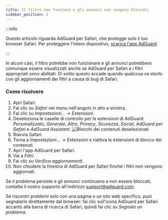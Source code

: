```yaml
---
title: Il filtro non funziona e gli annunci non vengono bloccati
sidebar_position: 2
---
```


:::info

Questo articolo riguarda AdGuard per Safari, che protegge solo il tuo browser Safari. Per proteggere l'intero dispositivo, [scarica l'app AdGuard](https://agrd.io/download-kb-adblock)

:::

In alcuni casi, il filtro potrebbe non funzionare e gli annunci potrebbero comunque essere visualizzati anche se AdGuard per Safari e i filtri appropriati sono abilitati. Di solito questo accade quando qualcosa va storto con gli aggiornamenti dei filtri a causa di bug di Safari.

### Come risolvere

1. Apri Safari.
2. Fai clic su _Safari_ nel menu nell'angolo in alto a sinistra.
3. Fai clic su _Impostazioni…_ → _Estensioni_.
4. Deseleziona le caselle di controllo per le estensioni di AdGuard: _Personalizzato_, _Generale_, _Altro_, _Privacy_, _Sicurezza_, _Social_, _AdGuard per Safari_ e _AdGuard Assistant_.
    ![Blocchi dei contenuti deselezionati](https://cdn.adtidy.org/content/Kb/ad_blocker/safari/adg-safari-unchecked-cbs.png)
5. Riavvia Safari.
6. Torna a _Impostazioni..._ → _Estensioni_ e riattiva le estensioni di blocco dei contenuti.
7. Apri l'app AdGuard per Safari.
8. Vai a _Filtri_.
9. Fai clic su _Verifica aggiornamenti_.
10. Non chiudere la finestra di AdGuard per Safari finché i filtri non vengono aggiornati.

Se il problema persiste e gli annunci continuano a non essere bloccati, contatta il nostro supporto all'indirizzo support@adguard.com.

Se riscontri problemi solo con una pagina o un sito web specifico, puoi segnalarlo direttamente dal browser: fai clic sull'icona AdGuard per Safari accanto alla barra di ricerca di Safari, quindi fai clic su _Segnala un problema_.
